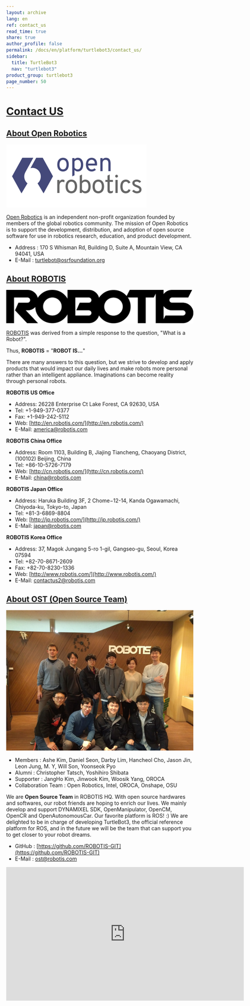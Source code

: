 ```yaml
---
layout: archive
lang: en
ref: contact_us
read_time: true
share: true
author_profile: false
permalink: /docs/en/platform/turtlebot3/contact_us/
sidebar:
  title: TurtleBot3
  nav: "turtlebot3"
product_group: turtlebot3
page_number: 50
---
```


<div style="counter-reset: h1 33"></div>

# [Contact US](#contact-us)

## [About Open Robotics](#about-open-robotics)

![](/assets/images/platform/turtlebot3/logo_openrobotics.png)


[Open Robotics](https://www.openrobotics.org/) is an independent non-profit organization founded by members of the global robotics community. The mission of Open Robotics is to support the development, distribution, and adoption of open source software for use in robotics research, education, and product development.

* Address : 170 S Whisman Rd, Building D, Suite A, Mountain View, CA 94041, USA
* E-Mail : turtlebot@osrfoundation.org

## [About ROBOTIS](#about-robotis)

![](/assets/images/platform/turtlebot3/logo_robotis.png)

[ROBOTIS](http://www.robotis.com/) was derived from a simple response to the question, "What is a Robot?".

Thus, **ROBOTIS** = "**ROBOT IS...**"

There are many answers to this question, but we strive to develop and apply products that would impact our daily lives and make robots more personal rather than an intelligent appliance. Imaginations can become reality through personal robots.

**ROBOTIS US Office**

* Address: 26228 Enterprise Ct Lake Forest, CA 92630, USA
* Tel: +1-949-377-0377
* Fax: +1-949-242-5112
* Web: [http://en.robotis.com/](http://en.robotis.com/)
* E-Mail: america@robotis.com

**ROBOTIS China Office**

* Address: Room 1103, Building B, Jiajing Tiancheng, Chaoyang District, (100102) Beijing, China
* Tel: +86-10-5726-7179
* Web: [http://cn.robotis.com/](http://cn.robotis.com/)
* E-Mail: china@robotis.com

**ROBOTIS Japan Office**

* Address: Haruka Building 3F, 2 Chome−12-14, Kanda Ogawamachi, Chiyoda-ku, Tokyo-to, Japan
* Tel: +81-3-6869-8804
* Web: [http://jp.robotis.com/](http://jp.robotis.com/)
* E-Mail: japan@robotis.com

**ROBOTIS Korea Office**

* Address: 37, Magok Jungang 5-ro 1-gil, Gangseo-gu, Seoul, Korea 07594
* Tel:	+82-70-8671-2609
* Fax:	+82-70-8230-1336
* Web: [http://www.robotis.com/](http://www.robotis.com/)
* E-Mail: contactus2@robotis.com

## [About OST (Open Source Team)](#about-ost-open-source-team)

![](/assets/images/platform/turtlebot3/contact/open_source_team.jpg)

* Members : Ashe Kim, Daniel Seon, Darby Lim, Hancheol Cho, Jason Jin, Leon Jung, M. Y, Will Son, Yoonseok Pyo
* Alumni : Christopher Tatsch, Yoshihiro Shibata
* Supporter : JangHo Kim, Jinwook Kim, Woosik Yang, OROCA
* Collaboration Team : Open Robotics, Intel, OROCA, Onshape, OSU

We are **Open Source Team** in ROBOTIS HQ. With open source hardwares and softwares, our robot friends are hoping to enrich our lives. We mainly develop and support DYNAMIXEL SDK, OpenManipulator, OpenCM, OpenCR and OpenAutonomousCar.
Our favorite platform is ROS! :) We are delighted to be in charge of developing TurtleBot3, the official reference platform for ROS, and in the future we will be the team that can support you to get closer to your robot dreams.

* GitHub : [https://github.com/ROBOTIS-GIT](https://github.com/ROBOTIS-GIT)
* E-Mail : ost@robotis.com

<iframe width="640" height="360" src="https://www.youtube.com/embed/jFvEGKkdOqM?ecver=1" frameborder="0" allowfullscreen></iframe>
